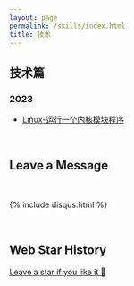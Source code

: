 ```yaml
---
layout: page
permalink: /skills/index.html
title: 技术
---
```


## 技术篇

### 2023

- [Linux-运行一个内核模块程序](https://remindsme.github.io/blogs/linux/run_a_kernel_programs)

<br>

## Leave a Message

<br>

{% include disqus.html %} 

<br>

## Web Star History

[Leave a star if you like it 🥰](https://github.com/RemindsMe/RemindsMe.github.io)